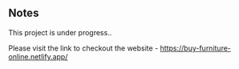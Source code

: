 ## Notes
 This project is under progress..
 
 Please visit the link to checkout the website - https://buy-furniture-online.netlify.app/
